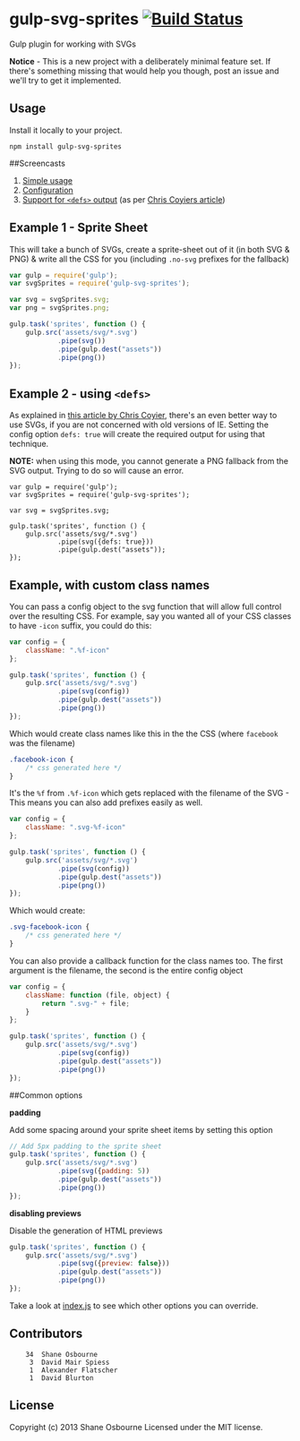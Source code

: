 # gulp-svg-sprites [![Build Status](https://travis-ci.org/shakyShane/gulp-svg-sprites.png?branch=master)](https://travis-ci.org/shakyShane/gulp-svg-sprites)

Gulp plugin for working with SVGs

**Notice** - This is a new project with a deliberately minimal feature set. If there's something missing that would help you though, post an issue
and we'll try to get it implemented.

## Usage
Install it locally to your project.

`npm install gulp-svg-sprites`

##Screencasts
1. [Simple usage](http://quick.as/ebeh4va)
2. [Configuration](http://quick.as/bdpiolw)
3. [Support for `<defs>` output](http://quick.as/3v0svmo) (as per [Chris Coyiers article](http://css-tricks.com/svg-sprites-use-better-icon-fonts/))

## Example 1 - Sprite Sheet
This will take a bunch of SVGs, create a sprite-sheet out of it (in both SVG & PNG) & write all the CSS for you (including `.no-svg` prefixes for the fallback)

```js
var gulp = require('gulp');
var svgSprites = require('gulp-svg-sprites');

var svg = svgSprites.svg;
var png = svgSprites.png;

gulp.task('sprites', function () {
    gulp.src('assets/svg/*.svg')
            .pipe(svg())
            .pipe(gulp.dest("assets"))
            .pipe(png())
});
```

## Example 2 - using `<defs>`
As explained in [this article by Chris Coyier](http://css-tricks.com/svg-sprites-use-better-icon-fonts/), there's an even better way to use SVGs, if you are not concerned with old versions of IE.
Setting the config option `defs: true` will create the required output for using that technique.

**NOTE:** when using this mode, you cannot generate a PNG fallback from the SVG output. Trying to do so will cause an error.

```
var gulp = require('gulp');
var svgSprites = require('gulp-svg-sprites');

var svg = svgSprites.svg;

gulp.task('sprites', function () {
    gulp.src('assets/svg/*.svg')
            .pipe(svg({defs: true}))
            .pipe(gulp.dest("assets"));
});
```


## Example, with custom class names

You can pass a config object to the svg function that will allow full control over the resulting CSS.
For example, say you wanted all of your CSS classes to have `-icon` suffix, you could do this:

```js
var config = {
    className: ".%f-icon"
};

gulp.task('sprites', function () {
    gulp.src('assets/svg/*.svg')
            .pipe(svg(config))
            .pipe(gulp.dest("assets"))
            .pipe(png())
});
```

Which would create class names like this in the the CSS (where `facebook` was the filename)

```css
.facebook-icon {
	/* css generated here */
}
```

It's the `%f` from `.%f-icon` which gets replaced with the filename of the SVG - This means you can also add prefixes easily as well.

```js
var config = {
    className: ".svg-%f-icon"
};

gulp.task('sprites', function () {
    gulp.src('assets/svg/*.svg')
            .pipe(svg(config))
            .pipe(gulp.dest("assets"))
            .pipe(png())
});
```

Which would create:

```css
.svg-facebook-icon {
	/* css generated here */
}
```

You can also provide a callback function for the class names too. The first argument is the filename, the second is the entire config object

```js
var config = {
    className: function (file, object) {
        return ".svg-" + file;
    }
};

gulp.task('sprites', function () {
    gulp.src('assets/svg/*.svg')
            .pipe(svg(config))
            .pipe(gulp.dest("assets"))
            .pipe(png())
});
```


##Common options

**padding**

Add some spacing around your sprite sheet items by setting this option

```js
// Add 5px padding to the sprite sheet
gulp.task('sprites', function () {
    gulp.src('assets/svg/*.svg')
            .pipe(svg({padding: 5))
            .pipe(gulp.dest("assets"))
            .pipe(png())
});
```

**disabling previews**

Disable the generation of HTML previews

```js
gulp.task('sprites', function () {
    gulp.src('assets/svg/*.svg')
            .pipe(svg({preview: false}))
            .pipe(gulp.dest("assets"))
            .pipe(png())
});
```

Take a look at [index.js](https://github.com/shakyShane/gulp-svg-sprites/blob/master/index.js#L15) to see which other options you can override.




## Contributors

```
    34	Shane Osbourne
     3	David Mair Spiess
     1	Alexander Flatscher
     1	David Blurton
```

## License
Copyright (c) 2013 Shane Osbourne
Licensed under the MIT license.
